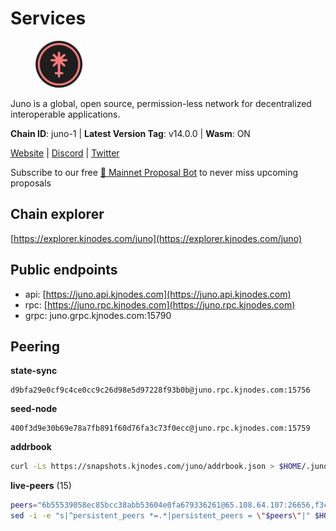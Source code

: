 # Services

<figure><img src="https://raw.githubusercontent.com/kj89/cosmos-images/main/logos/juno.png" alt=""><figcaption></figcaption></figure>

Juno is a global, open source, permission-less  network for decentralized interoperable applications.

**Chain ID**: juno-1 | **Latest Version Tag**: v14.0.0 | **Wasm**: ON

[Website](https://www.junonetwork.io) | [Discord](https://discord.gg/qJxgUSGHbb) | [Twitter](https://twitter.com/JunoNetwork)



Subscribe to our free [🤖 Mainnet Proposal Bot](https://t.me/kjnodes_proposal_bot) to never miss upcoming proposals


## Chain explorer
[https://explorer.kjnodes.com/juno](https://explorer.kjnodes.com/juno)

## Public endpoints

* api: [https://juno.api.kjnodes.com](https://juno.api.kjnodes.com)
* rpc: [https://juno.rpc.kjnodes.com](https://juno.rpc.kjnodes.com)
* grpc: juno.grpc.kjnodes.com:15790

## Peering

**state-sync**

```text
d9bfa29e0cf9c4ce0cc9c26d98e5d97228f93b0b@juno.rpc.kjnodes.com:15756
```

**seed-node**

```text
400f3d9e30b69e78a7fb891f60d76fa3c73f0ecc@juno.rpc.kjnodes.com:15759
```

**addrbook**
```bash
curl -Ls https://snapshots.kjnodes.com/juno/addrbook.json > $HOME/.juno/config/addrbook.json
```

**live-peers** (15)
```bash
peers="6b55539058ec85bcc38abb53604e0fa679336261@65.108.64.107:26656,f3cee9895a0be20067b1aa2ca3fd7ede59ee0b71@83.149.102.56:33095,155de67d7cd7f63c7aa070b9f99ab806736ba124@74.96.207.58:25656,b9f18cfdcec405987335681eccb5ab3288225846@141.95.155.224:10056,a6955453548eb1bcaf1edaabc171b6c3bef2ff37@95.216.4.104:6006,1e95f780f110ca2335ecd09dca1927a9b5bb0090@154.12.241.136:26656,285b8d9cabcc9423b419c603c9d5e4cf216082e0@74.118.140.100:26656,9f8cd938d81d4232517ac1d29bd1510e3aac5ce4@146.59.52.95:33095,8f3cbef6dc58d31bb70655d3d3c40d66d4744033@137.184.32.93:26656,e7c642bdd79fd79cd2677f4f8b1351236b5ec2f3@204.16.241.208:26656,16b3cfebe67be36a72db0e170f4e4191aa938457@65.108.10.138:2000,86bc38c6148fac78e8fa4ffa567b6ca444c4e7e2@88.198.47.84:26656,60493cb0f123f7717bfcb4432539a0a37a02df97@65.108.64.5:26656,d83892be2e6efc38e255943ce86ae8229d2aee90@178.128.220.188:26656,d9bfa29e0cf9c4ce0cc9c26d98e5d97228f93b0b@65.109.88.38:57656"
sed -i -e "s|^persistent_peers *=.*|persistent_peers = \"$peers\"|" $HOME/.juno/config/config.toml
```
